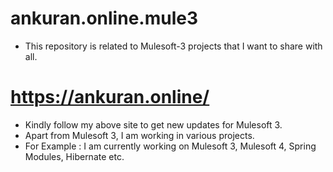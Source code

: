 # ankuran.online.mule3
- This repository is related to Mulesoft-3 projects that I want to share with all.

# https://ankuran.online/ 
- Kindly follow my above site to get new updates for Mulesoft 3.
- Apart from Mulesoft 3, I am working in various projects. 
- For Example : I am currently working on Mulesoft 3, Mulesoft 4, Spring Modules, Hibernate etc.
